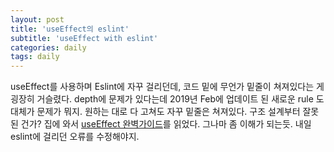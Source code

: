 ```yaml
---
layout: post
title: 'useEffect의 eslint'
subtitle: 'useEffect with eslint'
categories: daily
tags: daily
---
```


useEffect를 사용하며 Eslint에 자꾸 걸리던데, 코드 밑에 무언가 밑줄이 쳐져있다는 게 굉장히 거슬렸다. depth에 문제가 있다는데 2019년 Feb에 업데이트 된 새로운 rule 도대체가 문제가 뭐지. 원하는 대로 다 고쳐도 자꾸 밑줄은 쳐져있다. 구조 설계부터 잘못된 건가? 집에 와서 [useEffect 완벽가이드](https://overreacted.io/ko/a-complete-guide-to-useeffect/)를 읽었다. 그나마 좀 이해가 되는듯. 내일 eslint에 걸리던 오류를 수정해야지.
